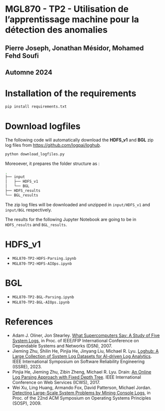 # MGL870 - TP2 - Utilisation de l’apprentissage machine pour la détection des anomalies
## Pierre Joseph, Jonathan Mésidor, Mohamed Fehd Soufi
## Automne 2024


# Installation of the requirements
```bash
pip install requirements.txt
```

# Download logfiles
The following code will automatically download the **HDFS_v1** and **BGL** zip log files from https://github.com/logpai/loghub.
```bash
python download_logfiles.py
```
Moreoever, it prepares the folder structure as :
```bash
.
├── input
│   ├── HDFS_v1
│   └── BGL
├── HDFS_results
└── BGL_results
```
The zip log files will be downloaded and unzipped in `input/HDFS_v1` and `input/BGL` respectively.

The results for the following Jupyter Notebook are going to be in `HDFS_results` and `BGL_results`.


# HDFS_v1
+ `MGL870-TP2-HDFS-Parsing.ipynb`
+ `MGL870-TP2-HDFS-AIOps.ipynb`


# BGL
+ `MGL870-TP2-BGL-Parsing.ipynb`
+ `MGL870-TP2-BGL-AIOps.ipynb`
  

# References
+ Adam J. Oliner, Jon Stearley. [What Supercomputers Say: A Study of Five System Logs](https://ieeexplore.ieee.org/document/4273008), in Proc. of IEEE/IFIP International Conference on Dependable Systems and Networks (DSN), 2007.
+ Jieming Zhu, Shilin He, Pinjia He, Jinyang Liu, Michael R. Lyu. [Loghub: A Large Collection of System Log Datasets for AI-driven Log Analytics](https://arxiv.org/abs/2008.06448). IEEE International Symposium on Software Reliability Engineering (ISSRE), 2023.
+ Pinjia He, Jieming Zhu, Zibin Zheng, Michael R. Lyu. Drain: [An Online Log Parsing Approach with Fixed Depth Tree](https://ieeexplore.ieee.org/document/8029742/). IEEE International Conference on Web Services (ICWS), 2017.
+ Wei Xu, Ling Huang, Armando Fox, David Patterson, Michael Jordan. [Detecting Large-Scale System Problems by Mining Console Logs](https://people.eecs.berkeley.edu/~jordan/papers/xu-etal-sosp09.pdf), in Proc. of the 22nd ACM Symposium on Operating Systems Principles (SOSP), 2009.